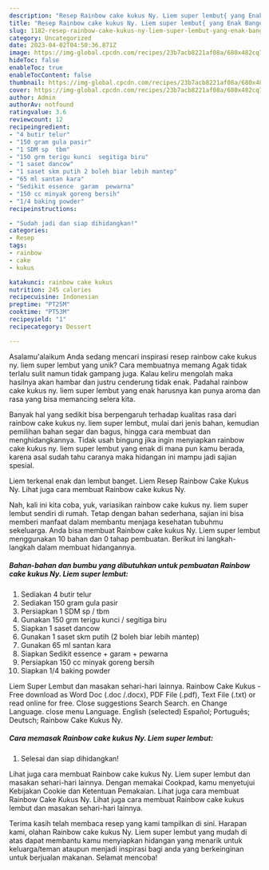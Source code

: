 ```yaml
---
description: "Resep Rainbow cake kukus Ny. Liem super lembut{ yang Enak Banget"
title: "Resep Rainbow cake kukus Ny. Liem super lembut{ yang Enak Banget"
slug: 1182-resep-rainbow-cake-kukus-ny-liem-super-lembut-yang-enak-banget
category: Uncategorized
date: 2023-04-02T04:50:36.871Z
image: https://img-global.cpcdn.com/recipes/23b7acb8221af08a/680x482cq70/rainbow-cake-kukus-ny-liem-super-lembut-foto-resep-utama.jpg
hideToc: false
enableToc: true
enableTocContent: false
thumbnail: https://img-global.cpcdn.com/recipes/23b7acb8221af08a/680x482cq70/rainbow-cake-kukus-ny-liem-super-lembut-foto-resep-utama.jpg
cover: https://img-global.cpcdn.com/recipes/23b7acb8221af08a/680x482cq70/rainbow-cake-kukus-ny-liem-super-lembut-foto-resep-utama.jpg
author: Admin
authorAv: notfound
ratingvalue: 3.6
reviewcount: 12
recipeingredient:
- "4 butir telur"
- "150 gram gula pasir"
- "1 SDM sp  tbm"
- "150 grm terigu kunci  segitiga biru"
- "1 saset dancow"
- "1 saset skm putih 2 boleh biar lebih mantep"
- "65 ml santan kara"
- "Sedikit essence  garam  pewarna"
- "150 cc minyak goreng bersih"
- "1/4 baking powder"
recipeinstructions:

- "Sudah jadi dan siap dihidangkan!"
categories:
- Resep
tags:
- rainbow
- cake
- kukus

katakunci: rainbow cake kukus 
nutrition: 245 calories
recipecuisine: Indonesian
preptime: "PT25M"
cooktime: "PT53M"
recipeyield: "1"
recipecategory: Dessert

---
```



Asalamu'alaikum Anda sedang mencari inspirasi resep rainbow cake kukus ny. liem super lembut yang unik? Cara membuatnya memang Agak tidak terlalu sulit namun tidak gampang juga. Kalau keliru mengolah maka hasilnya akan hambar dan justru cenderung tidak enak. Padahal rainbow cake kukus ny. liem super lembut yang enak harusnya kan punya aroma dan rasa yang bisa memancing selera kita.


Banyak hal yang sedikit bisa berpengaruh terhadap kualitas rasa dari rainbow cake kukus ny. liem super lembut, mulai dari jenis bahan, kemudian pemilihan bahan segar dan bagus, hingga cara membuat dan menghidangkannya. Tidak usah bingung jika ingin menyiapkan rainbow cake kukus ny. liem super lembut yang enak di mana pun kamu berada, karena asal sudah tahu caranya maka hidangan ini mampu jadi sajian spesial.

Liem terkenal enak dan lembut banget. Liem Resep Rainbow Cake Kukus Ny. Lihat juga cara membuat Rainbow cake kukus Ny.


Nah, kali ini kita coba, yuk, variasikan rainbow cake kukus ny. liem super lembut sendiri di rumah. Tetap dengan bahan sederhana, sajian ini bisa memberi manfaat dalam membantu menjaga kesehatan tubuhmu sekeluarga. Anda bisa membuat Rainbow cake kukus Ny. Liem super lembut menggunakan 10 bahan dan 0 tahap pembuatan. Berikut ini langkah-langkah dalam membuat hidangannya.

<!--inarticleads1-->

##### Bahan-bahan dan bumbu yang dibutuhkan untuk pembuatan Rainbow cake kukus Ny. Liem super lembut:

1. Sediakan 4 butir telur
1. Sediakan 150 gram gula pasir
1. Persiapkan 1 SDM sp / tbm
1. Gunakan 150 grm terigu kunci / segitiga biru
1. Siapkan 1 saset dancow
1. Gunakan 1 saset skm putih (2 boleh biar lebih mantep)
1. Gunakan 65 ml santan kara
1. Siapkan Sedikit essence + garam + pewarna
1. Persiapkan 150 cc minyak goreng bersih
1. Siapkan 1/4 baking powder


Liem Super Lembut dan masakan sehari-hari lainnya. Rainbow Cake Kukus - Free download as Word Doc (.doc /.docx), PDF File (.pdf), Text File (.txt) or read online for free. Close suggestions Search Search. en Change Language. close menu Language. English (selected) Español; Português; Deutsch; Rainbow Cake Kukus Ny. 

<!--inarticleads2-->

##### Cara memasak Rainbow cake kukus Ny. Liem super lembut:


1. Selesai dan siap dihidangkan!

Lihat juga cara membuat Rainbow cake kukus Ny. Liem super lembut dan masakan sehari-hari lainnya. Dengan memakai Cookpad, kamu menyetujui Kebijakan Cookie dan Ketentuan Pemakaian. Lihat juga cara membuat Rainbow Cake Kukus Ny. Lihat juga cara membuat Rainbow cake kukus lembut dan masakan sehari-hari lainnya. 

Terima kasih telah membaca resep yang kami tampilkan di sini. Harapan kami, olahan Rainbow cake kukus Ny. Liem super lembut yang mudah di atas dapat membantu kamu menyiapkan hidangan yang menarik untuk keluarga/teman ataupun menjadi inspirasi bagi anda yang berkeinginan untuk berjualan makanan. Selamat mencoba!
